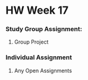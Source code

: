 # HW Week 17

### Study Group Assignment:
1. Group Project

### Individual Assignment
1. Any Open Assignments
